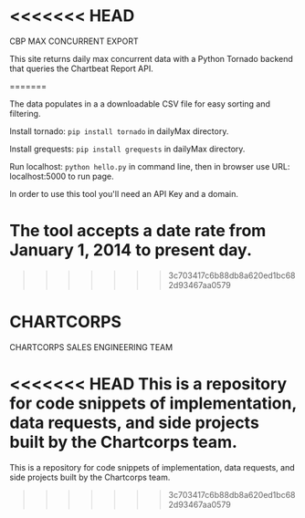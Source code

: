 <<<<<<< HEAD
=======
CBP MAX CONCURRENT EXPORT

This site returns daily max concurrent data with a Python Tornado backend that queries the Chartbeat Report API.

=======

The data populates in a a downloadable CSV file for easy sorting and filtering. 

Install tornado: <code>pip install tornado</code> in dailyMax directory.

Install grequests: <code>pip install grequests</code> in dailyMax directory.

Run localhost: <code>python hello.py</code> in command line, then in browser use URL: localhost:5000 to run page.

In order to use this tool you'll need an API Key and a domain.

The tool accepts a date rate from January 1, 2014 to present day.
=======
>>>>>>> 3c703417c6b88db8a620ed1bc682d93467aa0579
# CHARTCORPS

CHARTCORPS SALES ENGINEERING TEAM

<<<<<<< HEAD
This is a repository for code snippets of implementation, data requests, and side projects built by the Chartcorps team. 
=======
This is a repository for code snippets of implementation, data requests, and side projects built by the Chartcorps team. 

>>>>>>> 3c703417c6b88db8a620ed1bc682d93467aa0579
